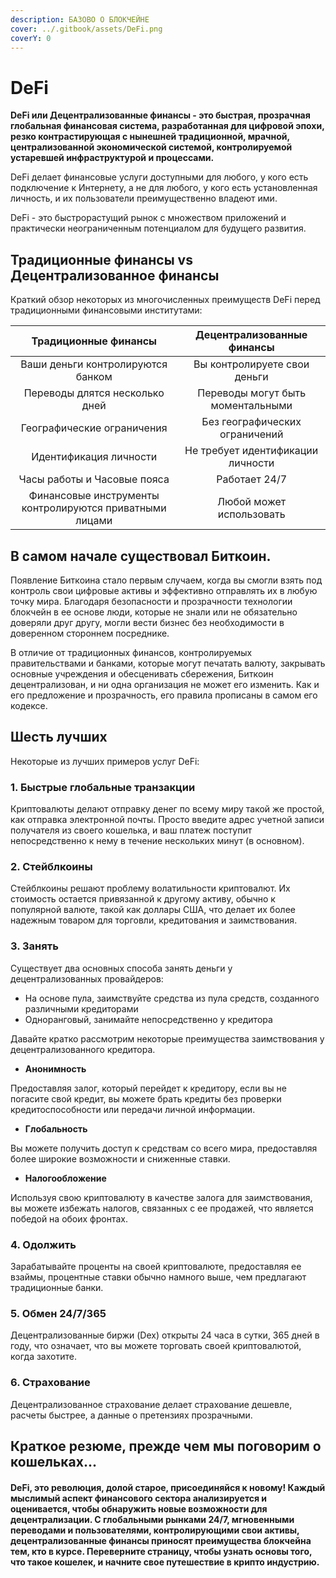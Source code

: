 ```yaml
---
description: БАЗОВО О БЛОКЧЕЙНЕ
cover: ../.gitbook/assets/DeFi.png
coverY: 0
---
```


# DeFi

**DeFi или Децентрализованные финансы - это быстрая, прозрачная глобальная финансовая система, разработанная для цифровой эпохи, резко контрастирующая с нынешней традиционной, мрачной, централизованной экономической системой, контролируемой устаревшей инфраструктурой и процессами.**

DeFi делает финансовые услуги доступными для любого, у кого есть подключение к Интернету, а не для любого, у кого есть установленная личность, и их пользователи преимущественно владеют ими.

DeFi - это быстрорастущий рынок с множеством приложений и практически неограниченным потенциалом для будущего развития.

## Традиционные финансы vs Децентрализованное финансы

Краткий обзор некоторых из многочисленных преимуществ DeFi перед традиционными финансовыми институтами:

|                   Традиционные финансы                  |     Децентрализованные финансы    |
| :-----------------------------------------------------: | :-------------------------------: |
|            Ваши деньги контролируются банком            |    Вы контролируете свои деньги   |
|              Переводы длятся несколько дней             | Переводы могут быть моментальными |
|                Географические ограничения               |   Без географических ограничений  |
|                  Идентификация личности                 | Не требует идентификации личности |
|               Часы работы и Часовые пояса               |           Работает 24/7           |
| Финансовые инструменты контролируются приватными лицами |      Любой может использовать     |

## В самом начале существовал Биткоин.

Появление Биткоина стало первым случаем, когда вы смогли взять под контроль свои цифровые активы и эффективно отправлять их в любую точку мира. Благодаря безопасности и прозрачности технологии блокчейн в ее основе люди, которые не знали или не обязательно доверяли друг другу, могли вести бизнес без необходимости в доверенном стороннем посреднике.

В отличие от традиционных финансов, контролируемых правительствами и банками, которые могут печатать валюту, закрывать основные учреждения и обесценивать сбережения, Биткоин децентрализован, и ни одна организация не может его изменить. Как и его предложение и прозрачность, его правила прописаны в самом его кодексе.

## Шесть лучших

Некоторые из лучших примеров услуг DeFi:

### 1. Быстрые глобальные транзакции

Криптовалюты делают отправку денег по всему миру такой же простой, как отправка электронной почты. Просто введите адрес учетной записи получателя из своего кошелька, и ваш платеж поступит непосредственно к нему в течение нескольких минут (в основном).

### 2. Стейблкоины

Стейблкоины решают проблему волатильности криптовалют. Их стоимость остается привязанной к другому активу, обычно к популярной валюте, такой как доллары США, что делает их более надежным товаром для торговли, кредитования и заимствования.

### 3. Занять

Существует два основных способа занять деньги у децентрализованных провайдеров:

* На основе пула, заимствуйте средства из пула средств, созданного различными кредиторами
* Одноранговый, занимайте непосредственно у кредитора

Давайте кратко рассмотрим некоторые преимущества заимствования у децентрализованного кредитора.

* **Анонимность**

Предоставляя залог, который перейдет к кредитору, если вы не погасите свой кредит, вы можете брать кредиты без проверки кредитоспособности или передачи личной информации.

* **Глобальность**

Вы можете получить доступ к средствам со всего мира, предоставляя более широкие возможности и сниженные ставки.

* **Налогообложение**

Используя свою криптовалюту в качестве залога для заимствования, вы можете избежать налогов, связанных с ее продажей, что является победой на обоих фронтах.

### 4. Одолжить

Зарабатывайте проценты на своей криптовалюте, предоставляя ее взаймы, процентные ставки обычно намного выше, чем предлагают традиционные банки.

### 5. Обмен 24/7/365

Децентрализованные биржи (Dex) открыты 24 часа в сутки, 365 дней в году, что означает, что вы можете торговать своей криптовалютой, когда захотите.

### 6. Страхование

Децентрализованное страхование делает страхование дешевле, расчеты быстрее, а данные о претензиях прозрачными.

## Краткое резюме, прежде чем мы поговорим о кошельках...

#### DeFi, это революция, долой старое, присоединяйся к новому! Каждый мыслимый аспект финансового сектора анализируется и оценивается, чтобы обнаружить новые возможности для децентрализации. С глобальными рынками 24/7, мгновенными переводами и пользователями, контролирующими свои активы, децентрализованные финансы приносят преимущества блокчейна тем, кто в курсе. Переверните страницу, чтобы узнать основы того, что такое кошелек, и начните свое путешествие в крипто индустрию.
